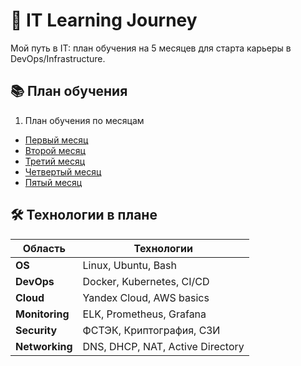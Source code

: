 # 🚀 IT Learning Journey

Мой путь в IT: план обучения на 5 месяцев для старта карьеры в DevOps/Infrastructure.

## 📚 План обучения

1. План обучения по месяцам
- [Первый месяц](Learning_Plan_1M.md)
- [Второй месяц](Learning_Plan_2M.md)
- [Третий месяц](Learning_Plan_3M.md)
- [Четвертый месяц](Learning_Plan_4M.md)
- [Пятый месяц](Learning_Plan_5M.md)


## 🛠️ Технологии в плане

| Область | Технологии |
|---------|------------|
| **OS** | Linux, Ubuntu, Bash |
| **DevOps** | Docker, Kubernetes, CI/CD |
| **Cloud** | Yandex Cloud, AWS basics |
| **Monitoring** | ELK, Prometheus, Grafana |
| **Security** | ФСТЭК, Криптография, СЗИ |
| **Networking** | DNS, DHCP, NAT, Active Directory |
